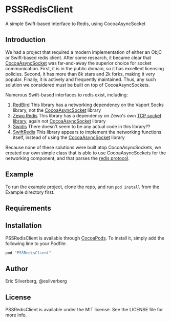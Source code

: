 # PSSRedisClient

A simple Swift-based interface to Redis, using CocoaAsyncSocket

## Introduction

We had a project that required a modern implementation of either an ObjC or Swift-based redis client. After some research, it became clear that [CocoaAsyncSocket](https://github.com/robbiehanson/CocoaAsyncSocket) was far-and-away the superior choice for socket communication. First, it is in the public domain, so it has excellent licensing policies. Second, it has more than 8k stars and 2k forks, making it very popular. Finally, it is actively and frequently maintained. Thus, any such solution we considered must be built on top of CocoaAsyncSockets.

Numerous Swift-based interfaces to redis exist, including:

1. [RedBird](https://github.com/vapor/redbird)
This library has a networking dependency on the Vaport Socks library, not the [CocoaAsyncSocket](https://github.com/robbiehanson/CocoaAsyncSocket) library
1. [Zewo Redis](https://github.com/Zewo/Redis)
This library has a dependency on Zewo's own [TCP socket library](https://github.com/Zewo/TCP), again not [CocoaAsyncSocket](https://github.com/robbiehanson/CocoaAsyncSocket) library
1. [Swidis](https://github.com/FarhadSaadatpei/Swidis)
There doesn't seem to be any actual code in this library??
1. [SwiftRedis](https://github.com/ronp001/SwiftRedis)
This library appears to implement the networking functions itself, instead of using the [CocoaAsyncSocket](https://github.com/robbiehanson/CocoaAsyncSocket) library

Because none of these solutions were built atop CocoaAsyncSockets, we created our own simple class that is able to use CocoaAsyncSockets for the networking component, and that parses the [redis protocol](https://redis.io/topics/protocol).

## Example

To run the example project, clone the repo, and run `pod install` from the Example directory first.

## Requirements

## Installation

PSSRedisClient is available through [CocoaPods](http://cocoapods.org). To install
it, simply add the following line to your Podfile:

```ruby
pod "PSSRedisClient"
```

## Author

Eric Silverberg, @esilverberg

## License

PSSRedisClient is available under the MIT license. See the LICENSE file for more info.
